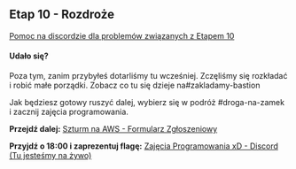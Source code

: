 ## Etap 10 - Rozdroże

[Pomoc na discordzie dla problemów związanych z Etapem 10](https://discord.gg/TBS8ZN3cYa)


#### Udało się?

Poza tym, zanim przybyłeś dotarliśmy tu wcześniej. Zczęliśmy się rozkładać i robić małe porządki. Zobacz co tu się dzieje na#zakladamy-bastion 

Jak będziesz gotowy ruszyć dalej, wybierz się w podróż #droga-na-zamek i zacznij zajęcia programowania.


**Przejdź dalej:** [Szturm na AWS - Formularz Zgłoszeniowy](https://zajecia-programowania-xd.pl/szturm_na_aws/caly_formularz)

**Przyjdź o 18:00 i zaprezentuj flagę:** 
[Zajęcia Programowania xD - Discord (Tu jesteśmy na żywo)](https://discord.gg/9rc3KJdJCa)
